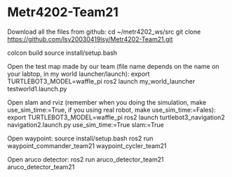 # Metr4202-Team21
Download all the files from github:
cd ~/metr4202_ws/src
git clone https://github.com/lsy20030419lsy/Metr4202-Team21.git

colcon build
source install/setup.bash

Open the test map made by our team (file name depends on the name on your labtop, in my world launcher/launch): 
export TURTLEBOT3_MODEL=waffle_pi
ros2 launch my_world_launcher testworld1.launch.py

Open slam and rviz (remember when you doing the simulation, make use_sim_time:=True, if you using real robot, make use_sim_time:=Fales):
export TURTLEBOT3_MODEL=waffle_pi
ros2 launch turtlebot3_navigation2 navigation2.launch.py use_sim_time:=True slam:=True

Open waypoint:
source install/setup.bash 
ros2 run waypoint_commander_team21 waypoint_cycler_team21

Open aruco detector:
ros2 run aruco_detector_team21 aruco_detector_team21



